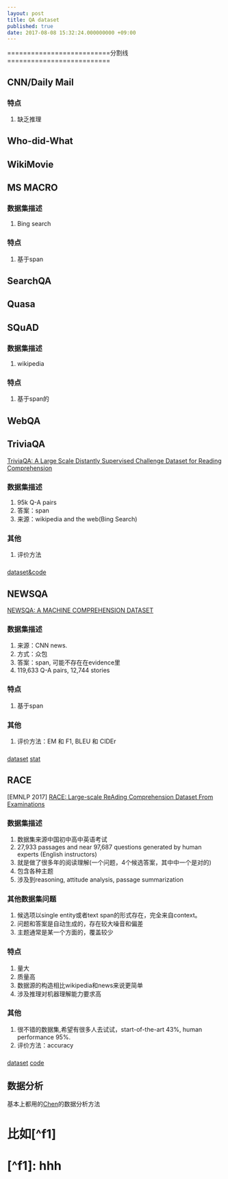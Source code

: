 ```yaml
---
layout: post
title: QA dataset
published: true
date: 2017-08-08 15:32:24.000000000 +09:00
---
```


==========================分割线==========================
## CNN/Daily Mail
### 特点
1. 缺乏推理



## Who-did-What
## WikiMovie

## MS MACRO
### 数据集描述
1. Bing search
### 特点
1. 基于span
## SearchQA
## Quasa

## SQuAD
### 数据集描述
1. wikipedia
### 特点
1. 基于span的
## WebQA

## TriviaQA
[TriviaQA: A Large Scale Distantly Supervised Challenge Dataset for Reading Comprehension][8]
### 数据集描述
1. 95k Q-A pairs
2. 答案：span
2. 来源：wikipedia and the web(Bing Search)
### 其他
1. 评价方法
###
[dataset&code][9]

## NEWSQA
[NEWSQA: A MACHINE COMPREHENSION DATASET][6]
### 数据集描述
1. 来源：CNN news.
2. 方式：众包
3. 答案：span, 可能不存在在evidence里
4. 119,633 Q-A pairs, 12,744 stories
### 特点
1. 基于span
### 其他
1. 评价方法：EM 和 F1, BLEU 和 CIDEr
###
[dataset][5]
[stat][7]

## RACE
[EMNLP 2017]  [RACE: Large-scale ReAding Comprehension Dataset From Examinations][3]

### 数据集描述
1. 数据集来源中国初中高中英语考试
2. 27,933 passages and near 97,687 questions generated by human experts (English instructors)
3. 就是做了很多年的阅读理解(一个问题，4个候选答案，其中中一个是对的)
3. 包含各种主题
4. 涉及到reasoning, attitude analysis, passage summarization

### 其他数据集问题
1. 候选项以single entity或者text span的形式存在，完全来自context。
2. 问题和答案是自动生成的，存在较大噪音和偏差
3. 主题通常是某一个方面的，覆盖较少

### 特点
1. 量大
2. 质量高
3. 数据源的构造相比wikipedia和news来说更简单
4. 涉及推理对机器理解能力要求高

### 其他
1. 很不错的数据集,希望有很多人去试试，start-of-the-art 43%, human performance 95%.
2. 评价方法：accuracy

### 
[dataset][1]
[code][2]

## 数据分析
基本上都用的[Chen][4]的数据分析方法


<!-- 引用 -->
# 比如[^f1]
# [^f1]: hhh

<!-- 链接 -->
[1]: http://www.cs.cmu.edu/~glai1/data/race/
[2]: https://github.com/qizhex/RACE_AR_baselines
[3]: https://arxiv.org/abs/1704.04683
[4]: https://arxiv.org/abs/1606.02858
[5]: https://datasets.maluuba.com/NewsQA
[6]: https://arxiv.org/abs/1611.09830
[7]: https://datasets.maluuba.com/NewsQA/stats
[8]: https://arxiv.org/abs/1705.03551
[9]: http://nlp.cs.washington.edu/triviaqa/
